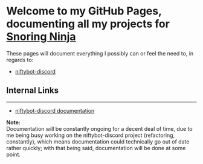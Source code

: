 # Welcome to my GitHub Pages, documenting all my projects for [Snoring Ninja](https://snoring.ninja)

These pages will document everything I possibly can or feel the need to, in regards to: 

* [niftybot-discord](https://github.com/xnifty/niftybot-discord)  


## Internal Links
---
* [niftybot-discord documentation](/niftybot-discord)

**Note:**  
Documentation will be constantly ongoing for a decent deal of time, due to me being busy working on the niftybot-discord project (refactoring, constantly), which means documentation could technically go out of date rather quickly; with that being said, documentation will be done at some point.
